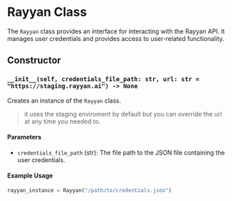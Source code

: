 # Rayyan Class

The `Rayyan` class provides an interface for interacting with the Rayyan API. It manages user credentials and provides access to user-related functionality.

## Constructor

### `__init__(self, credentials_file_path: str, url: str = "https://staging.rayyan.ai") -> None`

Creates an instance of the `Rayyan` class.
 > it uses the staging enviroment by default but you can override the url at any time you needed to.

#### Parameters

- `credentials_file_path` (str): The file path to the JSON file containing the user credentials.

#### Example Usage

```python
rayyan_instance = Rayyan("/path/to/credentials.json")
```

